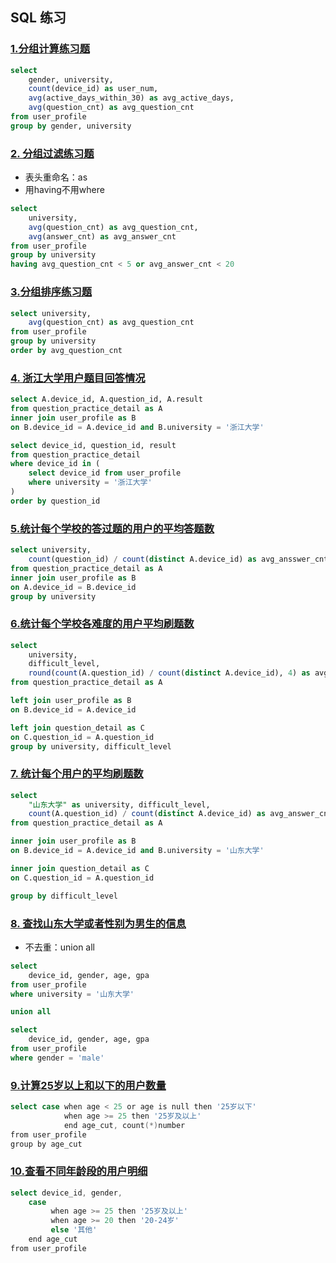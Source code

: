 ## SQL 练习

### [1.分组计算练习题](https://www.nowcoder.com/practice/009d8067d2df47fea429afe2e7b9de45?tpId=199&tqId=1975670&ru=/exam/oj&qru=/ta/sql-quick-study/question-ranking&sourceUrl=%2Fexam%2Foj%3Fpage%3D1%26tab%3DSQL%25E7%25AF%2587%26topicId%3D199)

```sql
select 
    gender, university,
    count(device_id) as user_num,
    avg(active_days_within_30) as avg_active_days,
    avg(question_cnt) as avg_question_cnt
from user_profile
group by gender, university
```

### [2. 分组过滤练习题](https://www.nowcoder.com/practice/ddbcedcd9600403296038ee44a172f2d?tpId=199&tqId=1975671&ru=/exam/oj&qru=/ta/sql-quick-study/question-ranking&sourceUrl=%2Fexam%2Foj%3Fpage%3D1%26tab%3DSQL%25E7%25AF%2587%26topicId%3D199)

- 表头重命名：as
- 用having不用where

```sql
select
    university,
    avg(question_cnt) as avg_question_cnt,
    avg(answer_cnt) as avg_answer_cnt
from user_profile
group by university
having avg_question_cnt < 5 or avg_answer_cnt < 20
```

### [3.分组排序练习题](https://www.nowcoder.com/practice/e00bbac732cb4b6bbc62a52b930cb15e?tpId=199&tqId=1975672&ru=/exam/oj&qru=/ta/sql-quick-study/question-ranking&sourceUrl=%2Fexam%2Foj%3Fpage%3D1%26tab%3DSQL%25E7%25AF%2587%26topicId%3D199)

```sql
select university,
    avg(question_cnt) as avg_question_cnt
from user_profile
group by university
order by avg_question_cnt

```

### [4. 浙江大学用户题目回答情况](https://www.nowcoder.com/practice/55f3d94c3f4d47b69833b335867c06c1?tpId=199&tqId=1975673&ru=/exam/oj&qru=/ta/sql-quick-study/question-ranking&sourceUrl=%2Fexam%2Foj%3Fpage%3D1%26tab%3DSQL%25E7%25AF%2587%26topicId%3D199)

```sql
select A.device_id, A.question_id, A.result 
from question_practice_detail as A
inner join user_profile as B
on B.device_id = A.device_id and B.university = '浙江大学'
```

```sql
select device_id, question_id, result
from question_practice_detail
where device_id in (
    select device_id from user_profile
    where university = '浙江大学'
)
order by question_id
```



### [5.统计每个学校的答过题的用户的平均答题数](https://www.nowcoder.com/practice/88aa923a9a674253b861a8fa56bac8e5?tpId=199&tqId=1975674&ru=/exam/oj&qru=/ta/sql-quick-study/question-ranking&sourceUrl=%2Fexam%2Foj%3Fpage%3D1%26tab%3DSQL%25E7%25AF%2587%26topicId%3D199)

```sql
select university,
    count(question_id) / count(distinct A.device_id) as avg_ansswer_cnt
from question_practice_detail as A 
inner join user_profile as B
on A.device_id = B.device_id
group by university
```

### [6.统计每个学校各难度的用户平均刷题数](https://www.nowcoder.com/practice/5400df085a034f88b2e17941ab338ee8?tpId=199&tqId=1975675&ru=/exam/oj&qru=/ta/sql-quick-study/question-ranking&sourceUrl=%2Fexam%2Foj%3Fpage%3D1%26tab%3DSQL%25E7%25AF%2587%26topicId%3D199)

```sql
select
    university,
    difficult_level,
    round(count(A.question_id) / count(distinct A.device_id), 4) as avg_answer_cnt
from question_practice_detail as A 

left join user_profile as B
on B.device_id = A.device_id

left join question_detail as C
on C.question_id = A.question_id
group by university, difficult_level
```

### [7. 统计每个用户的平均刷题数](https://www.nowcoder.com/practice/f4714f7529404679b7f8909c96299ac4?tpId=199&tqId=1975676&ru=/exam/oj&qru=/ta/sql-quick-study/question-ranking&sourceUrl=%2Fexam%2Foj%3Fpage%3D1%26tab%3DSQL%25E7%25AF%2587%26topicId%3D199)

```sql
select
    "山东大学" as university, difficult_level,
    count(A.question_id) / count(distinct A.device_id) as avg_answer_cnt
from question_practice_detail as A 

inner join user_profile as B
on B.device_id = A.device_id and B.university = '山东大学'

inner join question_detail as C
on C.question_id = A.question_id

group by difficult_level
```

### [8.  查找山东大学或者性别为男生的信息](https://www.nowcoder.com/practice/979b1a5a16d44afaba5191b22152f64a?tpId=199&tqId=1975677&ru=/exam/oj&qru=/ta/sql-quick-study/question-ranking&sourceUrl=%2Fexam%2Foj%3Fpage%3D1%26tab%3DSQL%25E7%25AF%2587%26topicId%3D199)

- 不去重：union all

```sql
select 
    device_id, gender, age, gpa
from user_profile
where university = '山东大学'

union all

select 
    device_id, gender, age, gpa
from user_profile
where gender = 'male'
```

### [9.计算25岁以上和以下的用户数量](https://www.nowcoder.com/practice/30f9f470390a4a8a8dd3b8e1f8c7a9fa?tpId=199&tqId=1975678&ru=/exam/oj&qru=/ta/sql-quick-study/question-ranking&sourceUrl=%2Fexam%2Foj%3Fpage%3D1%26tab%3DSQL%25E7%25AF%2587%26topicId%3D199)

```go
select case when age < 25 or age is null then '25岁以下'
            when age >= 25 then '25岁及以上'
            end age_cut, count(*)number
from user_profile
group by age_cut
```

### [10.查看不同年龄段的用户明细](https://www.nowcoder.com/practice/ae44b2b78525417b8b2fc2075b557592?tpId=199&tqId=1975679&ru=/exam/oj&qru=/ta/sql-quick-study/question-ranking&sourceUrl=%2Fexam%2Foj%3Fpage%3D1%26tab%3DSQL%25E7%25AF%2587%26topicId%3D199)

```go
select device_id, gender,
    case
         when age >= 25 then '25岁及以上'
         when age >= 20 then '20-24岁'
         else '其他'
    end age_cut
from user_profile
    
```

